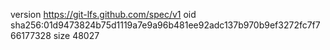 version https://git-lfs.github.com/spec/v1
oid sha256:01d9473824b75d1119a7e9a96b481ee92adc137b970b9ef3272fc7f766177328
size 48027
